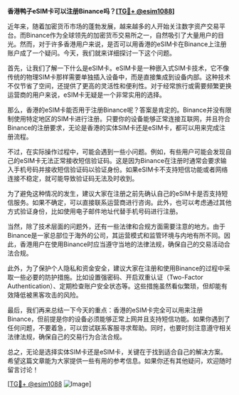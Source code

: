 **香港鸭子eSIM卡可以注册Binance吗？[[TG💪+ @esim1088](https://t.me/s/esim1088)]**

近年来，随着加密货币市场的蓬勃发展，越来越多的人开始关注数字资产交易平台。而Binance作为全球领先的加密货币交易所之一，自然吸引了大量用户的目光。然而，对于许多香港用户来说，是否可以用香港的eSIM卡在Binance上注册账户成了一个疑问。今天，我们就来详细探讨一下这个问题。

首先，让我们了解一下什么是eSIM卡。eSIM卡是一种嵌入式SIM卡技术，它不像传统的物理SIM卡那样需要单独插入设备中，而是直接集成到设备内部。这种技术不仅节省了空间，还提供了更高的灵活性和便利性。对于经常旅行或需要频繁更换运营商的用户来说，eSIM卡无疑是一个非常实用的选择。

那么，香港的eSIM卡能否用于注册Binance呢？答案是肯定的。Binance并没有限制使用特定地区的SIM卡进行注册。只要你的设备能够正常连接互联网，并且符合Binance的注册要求，无论是香港的实体SIM卡还是eSIM卡，都可以用来完成注册流程。

不过，在实际操作过程中，可能会遇到一些小问题。例如，有些用户可能会发现自己的eSIM卡无法正常接收短信验证码。这是因为Binance在注册时通常会要求输入手机号码并接收短信验证码以验证身份。如果eSIM卡不支持短信功能或者网络连接不稳定，就可能导致验证码无法及时收到。

为了避免这种情况的发生，建议大家在注册之前先确认自己的eSIM卡是否支持短信服务。如果不确定，可以直接联系运营商进行咨询。此外，也可以考虑通过其他方式验证身份，比如使用电子邮件地址代替手机号码进行注册。

当然，除了技术层面的问题外，还有一些法律和合规方面需要注意的地方。由于Binance是一家总部位于海外的公司，其运营模式和监管环境与内地有所不同。因此，香港用户在使用Binance时应当遵守当地的法律法规，确保自己的交易活动合法合规。

此外，为了保护个人隐私和资金安全，建议大家在注册和使用Binance的过程中采取一些必要的防护措施。比如设置强密码、开启双重认证（Two-Factor Authentication）、定期检查账户安全状态等。这些措施虽然看似繁琐，但却能有效降低被黑客攻击的风险。

最后，我们再来总结一下今天的重点：香港的eSIM卡完全可以用来注册Binance，但前提是你的设备必须能够正常上网并且支持短信功能。如果你遇到了任何问题，不要着急，可以尝试联系客服寻求帮助。同时，也要时刻注意遵守相关法律法规，确保自己的交易行为合法合规。

总之，无论是选择实体SIM卡还是eSIM卡，关键在于找到适合自己的解决方案。希望这篇文章能为大家提供一些有用的参考信息。如果你还有其他疑问，欢迎随时留言讨论！

[[TG💪+ @esim1088](https://t.me/s/esim1088) ![Image](https://i.postimg.cc/4NQfJmqS/Snipaste-2025-05-13-00-14-12.png)]